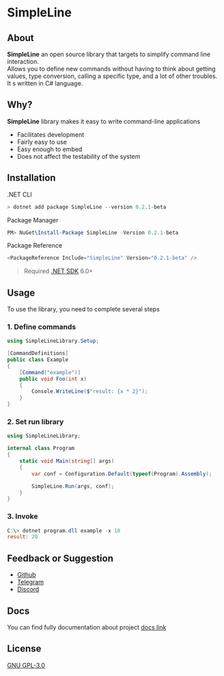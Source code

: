# SimpleLine


## About
**SimpleLine** an open source library that targets to simplify command line interaction.  
Allows you to define new commands without having to think about getting values, type conversion, 
calling a specific type, and a lot of other troubles.
It s written in C# language.

## Why?
**SimpleLine** library makes it easy to write command-line applications
- Facilitates development
- Fairly easy to use 
- Easy enough to embed
- Does not affect the testability of the system

## Installation
.NET CLI
```powershell copy
> dotnet add package SimpleLine --version 0.2.1-beta
```
Package Manager
```powershell copy
PM> NuGet\Install-Package SimpleLine -Version 0.2.1-beta
```
Package Reference
```powershell copy
<PackageReference Include="SimpleLine" Version="0.2.1-beta" />
```

> Required [.NET SDK](https://dotnet.microsoft.com/en-us/download) 6.0+


## Usage
To use the library, you need to complete several steps

### 1. Define commands
```csharp copy
using SimpleLineLibrary.Setup;

[CommandDefinitions]
public class Example
{
    [Command("example")]
    public void Foo(int x)
    {
        Console.WriteLine($"result: {x * 2}");
    }
}
```

### 2. Set run library
```csharp copy
using SimpleLineLibrary;

internal class Program
{
    static void Main(string[] args)
    {
        var conf = Configuration.Default(typeof(Program).Assembly);

        SimpleLine.Run(args, conf);
    }
}
```

### 3. Invoke
```powershell copy
C:\> dotnet program.dll example -x 10
result: 20
```

## Feedback or Suggestion
- [Github](https://github.com/DrSa1fer)
- [Telegram](https://t.me/DanilKucherenko)
- [Discord](https://discord.com/invite/XmQqXuHQ)


## Docs
You can find fully documentation about project
[docs link](https://drsa1fer.github.io/SimpleLine/)


## License
[GNU GPL-3.0](https://www.gnu.org/licenses/gpl-3.0.en.html)
